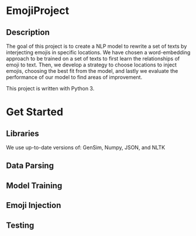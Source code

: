 # EmojiProject

## Description
The goal of this project is to create a NLP model to rewrite a set of texts by 
interjecting emojis in specific locations. We have chosen a word-embedding approach 
to be trained on a set of texts to first learn the relationships of emoji to text.
Then, we develop a strategy to choose locations to inject emojis, choosing the best
fit from the model, and lastly we evaluate the performance of our model to find
areas of improvement.

This project is written with Python 3.

# Get Started

## Libraries
We use up-to-date versions of: GenSim, Numpy, JSON, and NLTK

## Data Parsing

## Model Training

## Emoji Injection

## Testing

